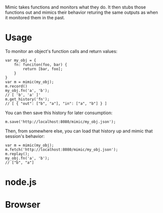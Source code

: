 Mimic takes functions and monitors what they do. It then stubs those functions
out and mimics their behavior returing the same outputs as when it monitored
them in the past.

# Usage

To monitor an object's function calls and return values:

    var my_obj = {
        fn: funciton(foo, bar) {
            return [bar, foo];
        }
    }
    var m = mimic(my_obj);
    m.record()
    my_obj.fn('a', 'b');
    // [ 'b', 'a' ]'
    m.get_history('fn');
    // [ { "out": ["b", "a"], "in": ["a", "b"] } ]

You can then save this history for later consumption:

    m.save('http://localhost:8080/mimic/my_obj.json');

Then, from somewhere else, you can load that history up and mimic that
session's behavior:

    var m = mimic(my_obj);
    m.fetch('http://localhost:8080/mimic/my_obj.json');
    m.replay();
    my_obj.fn('a', 'b');
    // ["b", "a"]
    
# node.js

# Browser
